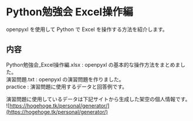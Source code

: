 # Python勉強会 Excel操作編
openpyxl を使用して Python で Excel を操作する方法を紹介します。  


## 内容
Python勉強会_Excel操作編.xlsx : openpyxl の基本的な操作方法をまとめました。  
演習問題.txt : openpyxl の演習問題を作りました。  
practice : 演習問題に使用するデータと回答例です。  


演習問題に使用しているデータは下記サイトから生成した架空の個人情報です。  
![https://hogehoge.tk/personal/generator/](https://hogehoge.tk/personal/generator/)  
